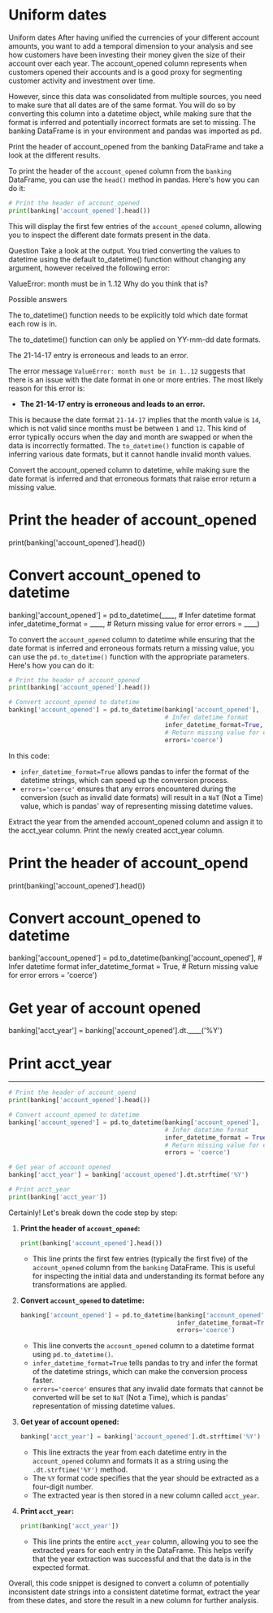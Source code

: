 # Uniform dates

Uniform dates
After having unified the currencies of your different account amounts, you want to add a temporal dimension to your analysis and see how customers have been investing their money given the size of their account over each year. The account_opened column represents when customers opened their accounts and is a good proxy for segmenting customer activity and investment over time.

However, since this data was consolidated from multiple sources, you need to make sure that all dates are of the same format. You will do so by converting this column into a datetime object, while making sure that the format is inferred and potentially incorrect formats are set to missing. The banking DataFrame is in your environment and pandas was imported as pd.

Print the header of account_opened from the banking DataFrame and take a look at the different results.

To print the header of the `account_opened` column from the `banking` DataFrame, you can use the `head()` method in pandas. Here's how you can do it:

```python
# Print the header of account_opened
print(banking['account_opened'].head())
```

This will display the first few entries of the `account_opened` column, allowing you to inspect the different date formats present in the data.

Question
Take a look at the output. You tried converting the values to datetime using the default to_datetime() function without changing any argument, however received the following error:

ValueError: month must be in 1..12
Why do you think that is?

Possible answers


The to_datetime() function needs to be explicitly told which date format each row is in.

The to_datetime() function can only be applied on YY-mm-dd date formats.

The 21-14-17 entry is erroneous and leads to an error.

The error message `ValueError: month must be in 1..12` suggests that there is an issue with the date format in one or more entries. The most likely reason for this error is:

- **The 21-14-17 entry is erroneous and leads to an error.**

This is because the date format `21-14-17` implies that the month value is `14`, which is not valid since months must be between `1` and `12`. This kind of error typically occurs when the day and month are swapped or when the data is incorrectly formatted. The `to_datetime()` function is capable of inferring various date formats, but it cannot handle invalid month values.

Convert the account_opened column to datetime, while making sure the date format is inferred and that erroneous formats that raise error return a missing value.

# Print the header of account_opened
print(banking['account_opened'].head())

# Convert account_opened to datetime
banking['account_opened'] = pd.to_datetime(____,
                                           # Infer datetime format
                                           infer_datetime_format = ____,
                                           # Return missing value for error
                                           errors = ____) 

To convert the `account_opened` column to datetime while ensuring that the date format is inferred and erroneous formats return a missing value, you can use the `pd.to_datetime()` function with the appropriate parameters. Here's how you can do it:

```python
# Print the header of account_opened
print(banking['account_opened'].head())

# Convert account_opened to datetime
banking['account_opened'] = pd.to_datetime(banking['account_opened'],
                                           # Infer datetime format
                                           infer_datetime_format=True,
                                           # Return missing value for error
                                           errors='coerce')
```

In this code:
- `infer_datetime_format=True` allows pandas to infer the format of the datetime strings, which can speed up the conversion process.
- `errors='coerce'` ensures that any errors encountered during the conversion (such as invalid date formats) will result in a `NaT` (Not a Time) value, which is pandas' way of representing missing datetime values.

Extract the year from the amended account_opened column and assign it to the acct_year column.
Print the newly created acct_year column.

# Print the header of account_opend
print(banking['account_opened'].head())

# Convert account_opened to datetime
banking['account_opened'] = pd.to_datetime(banking['account_opened'],
                                           # Infer datetime format
                                           infer_datetime_format = True,
                                           # Return missing value for error
                                           errors = 'coerce') 

# Get year of account opened
banking['acct_year'] = banking['account_opened'].dt.____('%Y')

# Print acct_year
____
```py
# Print the header of account_opend
print(banking['account_opened'].head())

# Convert account_opened to datetime
banking['account_opened'] = pd.to_datetime(banking['account_opened'],
                                           # Infer datetime format
                                           infer_datetime_format = True,
                                           # Return missing value for error
                                           errors = 'coerce')  

# Get year of account opened
banking['acct_year'] = banking['account_opened'].dt.strftime('%Y')

# Print acct_year
print(banking['acct_year'])

```

Certainly! Let's break down the code step by step:

1. **Print the header of `account_opened`:**
   ```python
   print(banking['account_opened'].head())
   ```
   - This line prints the first few entries (typically the first five) of the `account_opened` column from the `banking` DataFrame. This is useful for inspecting the initial data and understanding its format before any transformations are applied.

2. **Convert `account_opened` to datetime:**
   ```python
   banking['account_opened'] = pd.to_datetime(banking['account_opened'],
                                              infer_datetime_format=True,
                                              errors='coerce')
   ```
   - This line converts the `account_opened` column to a datetime format using `pd.to_datetime()`.
   - `infer_datetime_format=True` tells pandas to try and infer the format of the datetime strings, which can make the conversion process faster.
   - `errors='coerce'` ensures that any invalid date formats that cannot be converted will be set to `NaT` (Not a Time), which is pandas' representation of missing datetime values.

3. **Get year of account opened:**
   ```python
   banking['acct_year'] = banking['account_opened'].dt.strftime('%Y')
   ```
   - This line extracts the year from each datetime entry in the `account_opened` column and formats it as a string using the `.dt.strftime('%Y')` method.
   - The `%Y` format code specifies that the year should be extracted as a four-digit number.
   - The extracted year is then stored in a new column called `acct_year`.

4. **Print `acct_year`:**
   ```python
   print(banking['acct_year'])
   ```
   - This line prints the entire `acct_year` column, allowing you to see the extracted years for each entry in the DataFrame. This helps verify that the year extraction was successful and that the data is in the expected format.

Overall, this code snippet is designed to convert a column of potentially inconsistent date strings into a consistent datetime format, extract the year from these dates, and store the result in a new column for further analysis.